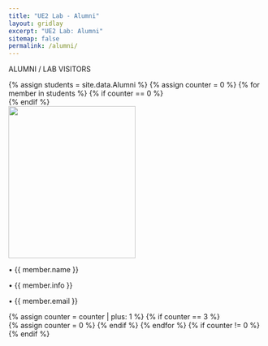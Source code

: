 ```yaml
---
title: "UE2 Lab - Alumni"
layout: gridlay
excerpt: "UE2 Lab: Alumni"
sitemap: false
permalink: /alumni/
---
```


<p class="title-center">ALUMNI / LAB VISITORS</p>

<div class="custom-container-student">
{% assign students = site.data.Alumni %}
{% assign counter = 0 %}
{% for member in students %}
{% if counter == 0 %}
<div class="student-row">
{% endif %}
<div class="student-col">
  <div class="student-image" style="position: relative; margin: 0px; padding: 0px;">
  <img src="{{ site.url }}{{ site.baseurl }}/images/teampic/{{ member.photo }}" class="img" style="width: 250px; height: 300px; object-fit: cover; object-position: center; margin: 0px; padding: 0px;">
  <div class="overlay"></div>
  <div class="student-info">
  <p>• {{ member.name }}</p>
  <p>• {{ member.info }}</p>
  <p>• {{ member.email }}</p>
  </div>
  </div>
</div>
{% assign counter = counter | plus: 1 %}
{% if counter == 3 %}
</div>
{% assign counter = 0 %}
{% endif %}
{% endfor %}
{% if counter != 0 %}
</div>
{% endif %}
</div>

<script>
  document.addEventListener('DOMContentLoaded', function() {
    var studentImages = document.getElementsByClassName('student-image');
    for (var i = 0; i < studentImages.length; i++) {
      studentImages[i].addEventListener('mouseover', function() {
        this.style.opacity = '0.9';
        this.getElementsByClassName('student-info')[0].style.display = 'block';
        this.style.transition = 'transform 0.3s ease-in-out';
      });
      studentImages[i].addEventListener('mouseout', function() {
        this.style.opacity = '1.0';
        this.getElementsByClassName('student-info')[0].style.display = 'none';
        this.style.transition = 'transform 0.3s ease-in-out';
      });
    }
  });
  document.addEventListener('DOMContentLoaded', function() {
    var publicationImages = document.getElementsByClassName('student-image');
    for (var i = 0; i < publicationImages.length; i++) {
      publicationImages[i].addEventListener('mouseover', function() {
      this.style.transform = 'scale(1.02)';
      });
      publicationImages[i].addEventListener('mouseout', function() {
        this.style.transform = 'scale(1.0)';
      });
    }
  });


</script>